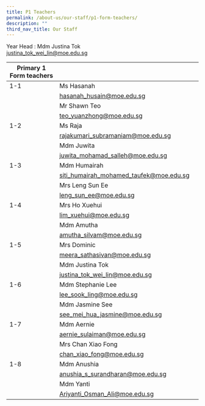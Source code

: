 ```yaml
---
title: P1 Teachers
permalink: /about-us/our-staff/p1-form-teachers/
description: ""
third_nav_title: Our Staff
---
```

Year Head : Mdm Justina Tok
<BR>
<a href="mailto:justina_tok_wei_lin@moe.edu.sg">justina_tok_wei_lin@moe.edu.sg</a>
<BR>

| Primary 1 Form teachers |  | |
| -------- | -------- | -------- |
| 1-1   | Ms Hasanah    |     |
|     | <a href="mailto:hasanah_husain@moe.edu.sg">hasanah_husain@moe.edu.sg</a>  |     |
|     | Mr Shawn Teo   |     |
|     |<a href="mailto:teo_yuanzhong@moe.edu.sg">teo_yuanzhong@moe.edu.sg</a>     |     |
| 1-2     | Ms Raja    |     |
|     | <a href="mailto:rajakumari_subramaniam@moe.edu.sg">rajakumari_subramaniam@moe.edu.sg</a>  |     |
|     | Mdm Juwita  |     |
|     |<a href="mailto:juwita_mohamad_salleh@moe.edu.sg">juwita_mohamad_salleh@moe.edu.sg</a>  |     |
| 1-3    | Mdm Humairah |     |
|     |<a href="mailto:siti_humairah_mohamed_taufek@moe.edu.sg">siti_humairah_mohamed_taufek@moe.edu.sg</a>  |     |
|     | Mrs Leng Sun Ee  |     |
|     |<a href="mailto:leng_sun_ee@moe.edu.sg">leng_sun_ee@moe.edu.sg</a>  |     |
| 1-4    | Mrs Ho Xuehui  |     |
|     | <a href="mailto:lim_xuehui@moe.edu.sg">lim_xuehui@moe.edu.sg</a>  |     |
|     | Mdm Amutha  |     |
|     | <a href="mailto:amutha_silvam@moe.edu.sg">amutha_silvam@moe.edu.sg</a>  |     |
| 1-5    | Mrs Dominic  |     |
|     | meera_sathasivan@moe.edu.sg  |     |
|     | Mdm Justina Tok  |     |
|     | <a href="mailto:justina_tok_wei_lin@moe.edu.sg">justina_tok_wei_lin@moe.edu.sg</a>  |     |
|1-6     | Mdm Stephanie Lee  |     |
|     | <a href="mailto:lee_sook_ling@moe.edu.sg">lee_sook_ling@moe.edu.sg</a> |     |
|     | Mdm Jasmine See |     |
|     |<a href="mailto:see_mei_hua_jasmine@moe.edu.sg">see_mei_hua_jasmine@moe.edu.sg</a>  |     |
| 1-7    | Mdm Aernie |     |
|     | <a href="mailto:aernie_sulaiman@moe.edu.sg">aernie_sulaiman@moe.edu.sg</a> |     |
|     | Mrs Chan Xiao Fong |     |
|     |<a href="mailto:chan_xiao_fong@moe.edu.sg">chan_xiao_fong@moe.edu.sg</a> |     |
| 1-8    | Mdm Anushia |     |
|     |<a href="mailto:anushia_s_surandharan@moe.edu.sg">anushia_s_surandharan@moe.edu.sg</a>  |     |
|     | Mdm Yanti |     |
|    | <a href="mailto:Ariyanti_Osman_Ali@moe.edu.sg">Ariyanti_Osman_Ali@moe.edu.sg</a> |     |